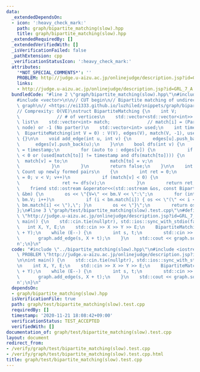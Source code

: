 ```yaml
---
data:
  _extendedDependsOn:
  - icon: ':heavy_check_mark:'
    path: graph/bipartite_matching(slow).hpp
    title: graph/bipartite_matching(slow).hpp
  _extendedRequiredBy: []
  _extendedVerifiedWith: []
  _isVerificationFailed: false
  _pathExtension: cpp
  _verificationStatusIcon: ':heavy_check_mark:'
  attributes:
    '*NOT_SPECIAL_COMMENTS*': ''
    PROBLEM: http://judge.u-aizu.ac.jp/onlinejudge/description.jsp?id=GRL_7_A
    links:
    - http://judge.u-aizu.ac.jp/onlinejudge/description.jsp?id=GRL_7_A
  bundledCode: "#line 2 \"graph/bipartite_matching(slow).hpp\"\n#include <iostream>\n\
    #include <vector>\n\n// CUT begin\n// Bipartite matching of undirected bipartite\
    \ graph\n// <https://ei1333.github.io/luzhiled/snippets/graph/bipartite-matching.html>\n\
    // Comprexity: O(VE)\nstruct BipartiteMatching {\n    int V;                 \
    \              // # of vertices\n    std::vector<std::vector<int>> edges; // Adjacency\
    \ list\n    std::vector<int> match;              // match[i] = (Partner of i'th\
    \ node) or -1 (No parter)\n    std::vector<int> used;\n    int timestamp;\n  \
    \  BipartiteMatching(int V = 0) : V(V), edges(V), match(V, -1), used(V, 0), timestamp(0)\
    \ {}\n\n    void add_edge(int u, int v) {\n        edges[u].push_back(v);\n  \
    \      edges[v].push_back(u);\n    }\n\n    bool dfs(int v) {\n        used[v]\
    \ = timestamp;\n        for (auto to : edges[v]) {\n            if (match[to]\
    \ < 0 or (used[match[to]] != timestamp and dfs(match[to]))) {\n              \
    \  match[v] = to;\n                match[to] = v;\n                return true;\n\
    \            }\n        }\n        return false;\n    }\n\n    int solve() //\
    \ Count up newly formed pairs\n    {\n        int ret = 0;\n        for (int v\
    \ = 0; v < V; v++)\n            if (match[v] < 0) {\n                ++timestamp;\n\
    \                ret += dfs(v);\n            }\n        return ret;\n    }\n\n\
    \    friend std::ostream &operator<<(std::ostream &os, const BipartiteMatching\
    \ &bm) {\n        os << \"{V=\" << bm.V << \":\";\n        for (int i = 0; i <\
    \ bm.V; i++)\n            if (i < bm.match[i]) { os << \"(\" << i << \"-\" <<\
    \ bm.match[i] << \"),\"; }\n        os << \"}\";\n        return os;\n    }\n\
    };\n#line 3 \"graph/test/bipartite_matching(slow).test.cpp\"\n#define PROBLEM\
    \ \"http://judge.u-aizu.ac.jp/onlinejudge/description.jsp?id=GRL_7_A\"\n\nint\
    \ main() {\n    std::cin.tie(nullptr), std::ios::sync_with_stdio(false);\n\n \
    \   int X, Y, E;\n    std::cin >> X >> Y >> E;\n    BipartiteMatching graph(X\
    \ + Y);\n    while (E--) {\n        int s, t;\n        std::cin >> s >> t;\n \
    \       graph.add_edge(s, X + t);\n    }\n    std::cout << graph.solve() << '\\\
    n';\n}\n"
  code: "#include \"../bipartite_matching(slow).hpp\"\n#include <iostream>\n#define\
    \ PROBLEM \"http://judge.u-aizu.ac.jp/onlinejudge/description.jsp?id=GRL_7_A\"\
    \n\nint main() {\n    std::cin.tie(nullptr), std::ios::sync_with_stdio(false);\n\
    \n    int X, Y, E;\n    std::cin >> X >> Y >> E;\n    BipartiteMatching graph(X\
    \ + Y);\n    while (E--) {\n        int s, t;\n        std::cin >> s >> t;\n \
    \       graph.add_edge(s, X + t);\n    }\n    std::cout << graph.solve() << '\\\
    n';\n}\n"
  dependsOn:
  - graph/bipartite_matching(slow).hpp
  isVerificationFile: true
  path: graph/test/bipartite_matching(slow).test.cpp
  requiredBy: []
  timestamp: '2020-11-21 18:08:42+09:00'
  verificationStatus: TEST_ACCEPTED
  verifiedWith: []
documentation_of: graph/test/bipartite_matching(slow).test.cpp
layout: document
redirect_from:
- /verify/graph/test/bipartite_matching(slow).test.cpp
- /verify/graph/test/bipartite_matching(slow).test.cpp.html
title: graph/test/bipartite_matching(slow).test.cpp
---
```

